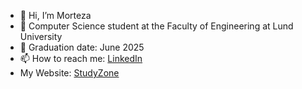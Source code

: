- 👋 Hi, I’m Morteza
- 💁 Computer Science student at the Faculty of Engineering at Lund University 
- 🍻 Graduation date: June 2025
- 📫 How to reach me: [LinkedIn](https://www.linkedin.com/in/morteza-rezaei-899b47220/)
-    My Website: [StudyZone](https://website-16a39.web.app/)

<!---
Pocoya/Pocoya is a ✨ special ✨ repository because its `README.md` (this file) appears on your GitHub profile.
You can click the Preview link to take a look at your changes.
--->
